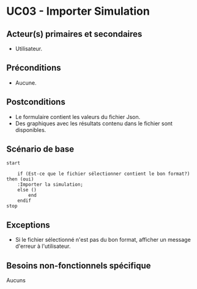 # UC03 - Importer Simulation

## Acteur(s) primaires et secondaires

* Utilisateur.

## Préconditions

* Aucune.

## Postconditions

* Le formulaire contient les valeurs du fichier Json.
* Des graphiques avec les résultats contenu dans le fichier sont disponibles.

## Scénario de base

```plantuml
start

    if (Est-ce que le fichier sélectionner contient le bon format?) then (oui)
    :Importer la simulation;
    else ()
        end
    endif
stop
```

## Exceptions

* Si le fichier sélectionné n'est pas du bon format, afficher un message d'erreur à l'utilisateur.

## Besoins non-fonctionnels spécifique

Aucuns
